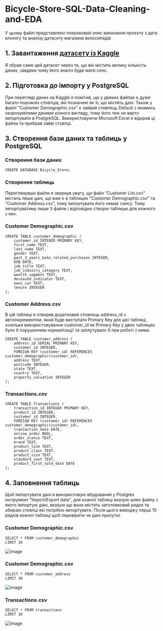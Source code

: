 # Bicycle-Store-SQL-Data-Cleaning-and-EDA
У цьому файлі представлено покроковий опис виконання проєкту з дата клінінгу та аналізу датасету магазина велосипедів
## 1. Завантаження [датасету із Kaggle](https://www.kaggle.com/datasets/rohitsahoo/bicycle-store-dataset)
Я обрав саме цей датасет через те, що він містить велику кількість даних, завдяки чому його аналіз буде мати сенс.
## 2. Підготовка до імпорту у PostgreSQL
При перегляді даних на Kaggle я помітив, що у деяких файлах є дуже багато порожніх стовпців, які позначені як ті, що містять дані. Також у файлі "Customer Demographic.csv" є зайвий стовпець Default з якимись незрозумілими даними різного вигляду, тому його теж не варто імпортувати в PostgreSQL. Використовуючи Microsoft Excel я відкрив ці файли та прибрав зайві стовпці.
## 3. Створення бази даних та таблиць у PostgreSQL
### Створення бази даних
```
CREATE DATABASE Bicycle_Store;
```
### Створення таблиць
Переглянувши файли я звернув увагу, що файл "Customer List.csv" містить лише дані, що вже є в таблицях "Customer Demographic.csv" та "Customer Address.csv", тому імпортувати його немає сенсу. Тому імпортуватиму лише 3 файли і відповідно створю таблицю для кожного з них.
### Customer Demographic.csv
```
CREATE TABLE customer_demographic (
    customer_id INTEGER PRIMARY KEY,
    first_name TEXT,
    last_name TEXT,
    gender TEXT,
    past_3_years_bike_related_purchases INTEGER,
    DOB DATE,
    job_title TEXT,
    job_industry_category TEXT,
    wealth_segment TEXT,
    deceased_indicator TEXT,
    owns_car TEXT,
    tenure INTEGER
);
```
### Customer Address.csv
В цій таблиці я створив додатковий стовпець address_id з автоінкрементом, який буде виступати Primary Key для цієї таблиці, оскільки використовування customer_id як Primary Key у двох таблицях було б порушенням нормалізації та заплутувало б при роботі з ними.
```
CREATE TABLE customer_address (
	address_id SERIAL PRIMARY KEY,
    customer_id INTEGER,
    FOREIGN KEY (customer_id) REFERENCES customer_demographic(customer_id),
    address TEXT,
    postcode INTEGER,
    state TEXT,
    country TEXT,
    property_valuation INTEGER
);
```
### Transactions.csv
```
CREATE TABLE Transactions (
    transaction_id INTEGER PRIMARY KEY,
    product_id INTEGER,
    customer_id INTEGER,
	FOREIGN KEY (customer_id) REFERENCES customer_demographic(customer_id),
    transaction_date DATE,
    online_order BOOL,
    order_status TEXT,
    brand TEXT,
    product_line TEXT,
    product_class TEXT,
    product_size TEXT,
    standard_cost TEXT,
    product_first_sold_date DATE
);
```
## 4. Заповнення таблиць
Щоб імпортувати дані я використовую вбудований у Postgres інструмент "Import/Export data", для кожної таблиці вказую шлях файлу з якого імпортую дані, вказую що вони містять заголовковий рядок та обираю стовпці які потрібно імпортувати. Після цього виводжу перші 10 рядків кожної таблиці щоб перевірити чи дані присутні.
### Customer Demographic.csv
```
SELECT * FROM customer_demographic
LIMIT 10
```
![image](https://github.com/user-attachments/assets/0e85adde-34a1-4bf7-b58b-46f6e3d3c680)
### Customer Demographic.csv
```
SELECT * FROM customer_address
LIMIT 10
```
![image](https://github.com/user-attachments/assets/162f2255-c47c-40b8-ab9b-a0c85de94515)
### Transactions.csv
```
SELECT * FROM transactions
LIMIT 10
```
![image](https://github.com/user-attachments/assets/8c1dbd19-9cad-4764-a8aa-f71606bcd436)



